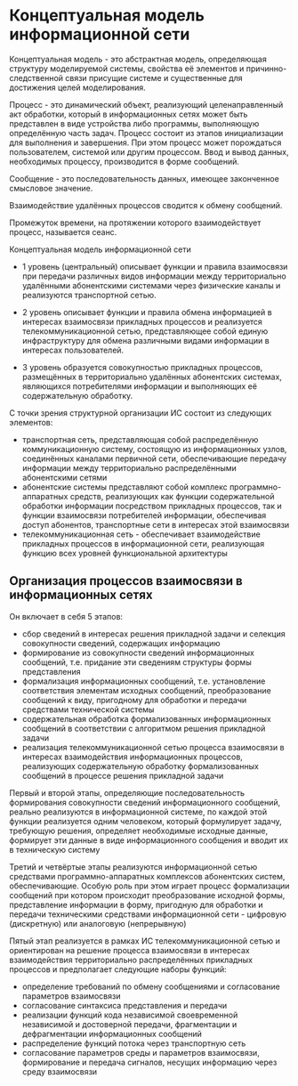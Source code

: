 # Концептуальная модель информационной сети

Концептуальная модель - это абстрактная модель, определяющая структуру моделируемой системы, свойства её элементов и причинно-следственной связи присущие системе и существенные для достижения целей моделирования.

Процесс - это динамический объект, реализующий целенаправленный акт обработки, который в информационных сетях может быть представлен в виде устройства либо программы, выполняющую определённую часть задач. Процесс состоит из этапов инициализации для выполнения и завершения. При этом процесс может порождаться пользователем, системой или другим процессом. Ввод и вывод данных, необходимых процессу, производится в форме сообщений. 

Сообщение - это последовательность данных, имеющее законченное смысловое значение. 

Взаимодействие удалённых процессов сводится к обмену сообщений.

Промежуток времени, на протяжении которого взаимодействует процесс, называется сеанс.

Концептуальная модель информационной сети 

- 1 уровень (центральный) описывает функции и правила взаимосвязи при передачи различных видов информации между территориально удалёнными абонентскими системами через физические каналы и реализуются транспортной сетью.

- 2 уровень описывает функции и правила обмена информацией в интересах взаимосвязи прикладных процессов и реализуется телекоммуникационной сетью, представляющее собой единую инфраструктуру для обмена различными видами информации в интересах пользователей.

- 3 уровень образуется совокупностью прикладных процессов, размещённых в территориально удалённых абонентских системах, являющихся потребителями информации и выполняющих её содержательную обработку.

С точки зрения структурной организации ИС состоит из следующих элементов:

- транспортная сеть, представляющая собой распределённую коммуникационную систему, состоящую из информационных узлов, соединённых каналами первичной сети, обеспечивающие передачу информации между территориально распределёнными абонентскими сетями
- абонентские системы представляют собой комплекс программно-аппаратных средств, реализующих как функции содержательной обработки информации посредством прикладных процессов, так и функции взаимосвязи потребителей информации, обеспечивая доступ абонентов, транспортные сети в интересах этой взаимосвязи
- телекоммуникационная сеть - обеспечивает взаимодействие прикладных процессов в информационной сети, реализующая функцию всех уровней функциональной архитектуры

## Организация процессов взаимосвязи в информационных сетях

Он включает в себя 5 этапов:

- сбор сведений в интересах решения прикладной задачи и селекция совокупности сведений, содержащих информацию
- формирование из совокупности сведений информационных сообщений, т.е. придание эти сведениям структуры формы представления
- формализация информационных сообщений, т.е. установление соответствия элементам исходных сообщений, преобразование сообщений к виду, пригодному для обработки и передачи средствами технической системы
- содержательная обработка формализованных информационных сообщений в соответствии с алгоритмом решения прикладной задачи 
- реализация телекоммуникационной сетью процесса взаимосвязи в интересах взаимодействия информационных процессов, реализующих содержательную обработку формализованных сообщений в процессе решения прикладной задачи

Первый и второй этапы, определяющие последовательность формирования совокупности сведений информационного сообщений, реально реализуются в информационной системе, по каждой этой функции реализуется одним человеком, который формулирует задачу, требующую решения, определяет необходимые исходные данные, формирует эти данные в виде информационного сообщения и вводит их в техническую систему

Третий и четвёртые этапы реализуются информационной сетью средствами программно-аппаратных комплексов абонентских систем, обеспечивающие. Особую роль при этом играет процесс формализации сообщений при котором происходит преобразование исходной формы, представление информации в форму, пригодную для обработки и передачи техническими средствами информационной сети - цифровую (дискретную) или аналоговую (непрерывную)

Пятый этап реализуется в рамках ИС телекоммуникационной сетью и ориентирован на решение процесса взаимосвязи в интересах взаимодействия территориально распределённых прикладных процессов и предполагает следующие наборы функций:

- определение требований по обмену сообщениями и согласование параметров взаимосвязи
- согласование синтаксиса представления и передачи
- реализации функций кода независимой своевременной независимой и достоверной передачи, фрагментации и дефрагментации информационных сообщений
- распределение функций потока через транспортную сеть 
- согласование параметров среды и параметров взаимосвязи, формирование и передача сигналов, несущих информацию через среду взаимосвязи 